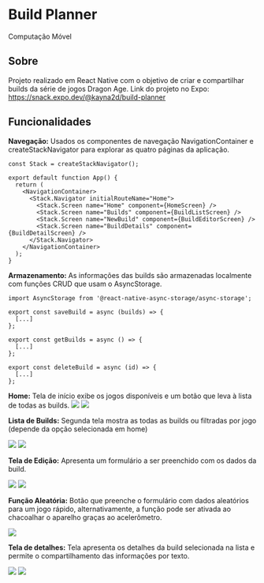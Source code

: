 # Build Planner
Computação Móvel
## Sobre
Projeto realizado em React Native com o objetivo de criar e compartilhar builds da série de jogos Dragon Age.
Link do projeto no Expo: https://snack.expo.dev/@kayna2d/build-planner

## Funcionalidades
**Navegação:** Usados os componentes de navegação NavigationContainer e createStackNavigator para explorar as quatro páginas da aplicação.
```
const Stack = createStackNavigator();

export default function App() {
  return (
    <NavigationContainer>
      <Stack.Navigator initialRouteName="Home">
        <Stack.Screen name="Home" component={HomeScreen} />
        <Stack.Screen name="Builds" component={BuildListScreen} />
        <Stack.Screen name="NewBuild" component={BuildEditorScreen} />
        <Stack.Screen name="BuildDetails" component={BuildDetailScreen} />
      </Stack.Navigator>
    </NavigationContainer>
  );
}
```

**Armazenamento:** As informações das builds são armazenadas localmente com funções CRUD que usam o AsyncStorage.
```
import AsyncStorage from '@react-native-async-storage/async-storage';

export const saveBuild = async (builds) => {
  [...]
};

export const getBuilds = async () => {
  [...]
};

export const deleteBuild = async (id) => {
  [...]
};
```

**Home:** Tela de início exibe os jogos disponíveis e um botão que leva à lista de todas as builds.
<img src="assets/readme/home1.jpeg"/>
<img src="assets/readme/home2.jpeg"/>
<br />

**Lista de Builds:** Segunda tela mostra as todas as builds ou filtradas por jogo (depende da opção selecionada em home)

<img src="assets/readme/listatot.jpeg"/>
<img src="assets/readme/listafilt.jpeg"/>
<br />

**Tela de Edição:** Apresenta um formulário a ser preenchido com os dados da build.

<img src="assets/readme/edit1.jpeg"/>
<img src="assets/readme/edit2.jpeg"/>

<br />

**Função Aleatória:** Botão que preenche o formulário com dados aleatórios para um jogo rápido, alternativamente, a função pode ser ativada ao chacoalhar o aparelho graças ao acelerômetro.

<img src="assets/readme/rand.jpeg"/>
<br />

**Tela de detalhes:** Tela apresenta os detalhes da build selecionada na lista e permite o compartilhamento das informações por texto.

<img src="assets/readme/detail.jpeg"/>
<img src="assets/readme/comp.png"/>

<br />
